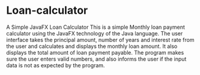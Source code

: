 # Loan-calculator
A Simple JavaFX Loan Calculator
This is a simple Monthly loan payment calculator using the JavaFX technology of the Java language.
The user interface takes the principal amount, number of years and interest rate from the user and calculates and displays the monthly loan amount.
It also displays the total amount of loan payment payable.
The program makes sure the user enters valid numbers, and also informs the user if the input data is not as expected by the program.
